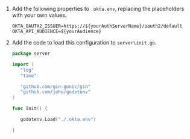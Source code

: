 1. Add the following properties to `.okta.env`, replacing the placeholders with your own values.

   ```properties
   OKTA_OAUTH2_ISSUER=https://${yourAuthServerName}/oauth2/default
   OKTA_API_AUDIENCE=${yourAudience}
   ```

1. Add the code to load this configuration to `server\init.go`.

   ```go
   package server

   import (
      "log"
      "time"

      "github.com/gin-gonic/gin"
      "github.com/joho/godotenv"
   )

   func Init() {

      godotenv.Load("./.okta.env")

   }
   ```
